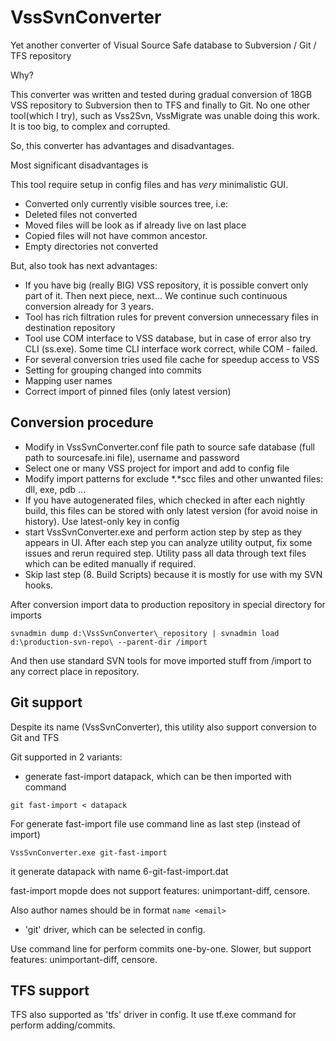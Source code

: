 VssSvnConverter
===============

Yet another converter of Visual Source Safe database to Subversion / Git / TFS repository

Why?

This converter was written and tested during gradual conversion of 18GB VSS repository to Subversion then to TFS and finally to Git.
No one other tool(which I try), such as Vss2Svn, VssMigrate was unable doing this work. It is too big, to complex and corrupted.

So, this converter has advantages and disadvantages.

Most significant disadvantages is

This tool require setup in config files and has _very_ minimalistic GUI.
* Converted only currently visible sources tree, i.e:
* Deleted files not converted
* Moved files will be look as if already live on last place
* Copied files will not have common ancestor.
* Empty directories not converted

But, also took has next advantages:

* If you have big (really BIG) VSS repository, it is possible convert only part of it. Then next piece, next... We continue such continuous conversion already for 3 years.
* Tool has rich filtration rules for prevent conversion unnecessary files in destination repository
* Tool use COM interface to VSS database, but in case of error also try CLI (ss.exe). Some time CLI interface work correct, while COM - failed.
* For several conversion tries used file cache for speedup access to VSS
* Setting for grouping changed into commits
* Mapping user names
* Correct import of pinned files (only latest version)


Conversion procedure
--------------------

* Modify in VssSvnConverter.conf file path to source safe database (full path to sourcesafe.ini file), username and password
* Select one or many VSS project for import and add to config file
* Modify import patterns for exclude *.*scc files and other unwanted files: dll, exe, pdb ...
* If you have autogenerated files, which checked in after each nightly build, this files can be stored with only latest version (for avoid noise in history). Use latest-only key in config
* start VssSvnConverter.exe and perform action step by step as they appears in UI. After each step you can analyze utility output, fix some issues and rerun required step. Utility pass all data through text files which can be edited manually if required.
* Skip last step (8. Build Scripts) because it is mostly for use with my SVN hooks.

After conversion import data to production repository in special directory for imports
```
svnadmin dump d:\VssSvnConverter\_repository | svnadmin load d:\production-svn-repo\ --parent-dir /import
```
And then use standard SVN tools for move imported stuff from /import to any correct place in repository.

Git support
-----------
Despite its name (VssSvnConverter), this utility also support conversion to Git and TFS

Git supported in 2 variants:
 * generate fast-import datapack, which can be then imported with command 
```
git fast-import < datapack
```
For generate fast-import file use command line as last step (instead of import)
```
VssSvnConverter.exe git-fast-import
```
it generate datapack with name 6-git-fast-import.dat

fast-import mopde does not support features: unimportant-diff, censore.

Also author names should be in format `name <email>`

 * 'git' driver, which can be selected in config.

Use command line for perform commits one-by-one. Slower, but support features: unimportant-diff, censore.

TFS support
-----------
TFS also supported as 'tfs' driver in config. It use tf.exe command for perform adding/commits.
